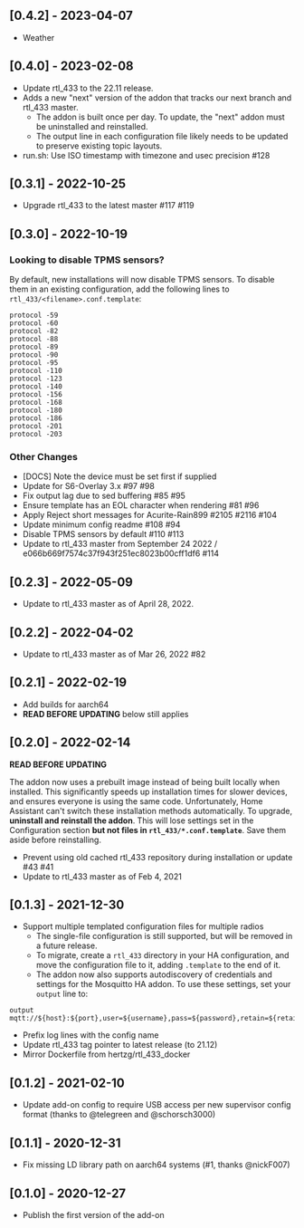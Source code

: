 ## [0.4.2] - 2023-04-07

* Weather

## [0.4.0] - 2023-02-08

* Update rtl_433 to the 22.11 release.
* Adds a new "next" version of the addon that tracks our next branch and rtl_433 master.
  * The addon is built once per day. To update, the "next" addon must be uninstalled and reinstalled.
  * The output line in each configuration file likely needs to be updated to preserve existing topic layouts.
* run.sh: Use ISO timestamp with timezone and usec precision #128

## [0.3.1] - 2022-10-25

* Upgrade rtl_433 to the latest master #117 #119

## [0.3.0] - 2022-10-19

### Looking to disable TPMS sensors?

By default, new installations will now disable TPMS sensors. To disable them in
an existing configuration, add the following lines to `rtl_433/<filename>.conf.template`:

```
protocol -59
protocol -60
protocol -82
protocol -88
protocol -89
protocol -90
protocol -95
protocol -110
protocol -123
protocol -140
protocol -156
protocol -168
protocol -180
protocol -186
protocol -201
protocol -203
```

### Other Changes

- [DOCS] Note the device must be set first if supplied
- Update for S6-Overlay 3.x #97 #98
- Fix output lag due to sed buffering #85 #95
- Ensure template has an EOL character when rendering #81 #96
- Apply Reject short messages for Acurite-Rain899 #2105 #2116 #104
- Update minimum config readme #108 #94
- Disable TPMS sensors by default #110 #113
- Update to rtl_433 master from September 24 2022 / e066b669f7574c37f943f251ec8023b00cff1df6 #114

## [0.2.3] - 2022-05-09

- Update to rtl_433 master as of April 28, 2022.

## [0.2.2] - 2022-04-02

- Update to rtl_433 master as of Mar 26, 2022 #82

## [0.2.1] - 2022-02-19

- Add builds for aarch64
- **READ BEFORE UPDATING** below still applies

## [0.2.0] - 2022-02-14

**READ BEFORE UPDATING**

The addon now uses a prebuilt image instead of being built locally when installed. This significantly speeds up installation times for slower devices, and ensures everyone is using the same code. Unfortunately, Home Assistant can't switch these installation methods automatically. To upgrade, **uninstall and reinstall the addon**. This will lose settings set in the Configuration section **but not files in `rtl_433/*.conf.template`**. Save them aside before reinstalling.

- Prevent using old cached rtl_433 repository during installation or update #43 #41
- Update to rtl_433 master as of Feb 4, 2021

## [0.1.3] - 2021-12-30

- Support multiple templated configuration files for multiple radios
  - The single-file configuration is still supported, but will be removed in a future release.
  - To migrate, create a `rtl_433` directory in your HA configuration, and move the configuration file to it, adding `.template` to the end of it.
  - The addon now also supports autodiscovery of credentials and settings for the Mosquitto HA addon. To use these settings, set your `output` line to:

```
output mqtt://${host}:${port},user=${username},pass=${password},retain=${retain}
```

- Prefix log lines with the config name
- Update rtl_433 tag pointer to latest release (to 21.12)
- Mirror Dockerfile from hertzg/rtl_433_docker

## [0.1.2] - 2021-02-10

- Update add-on config to require USB access per new supervisor config format (thanks to @telegreen and @schorsch3000)

## [0.1.1] - 2020-12-31

- Fix missing LD library path on aarch64 systems (#1, thanks @nickF007)

## [0.1.0] - 2020-12-27

- Publish the first version of the add-on

